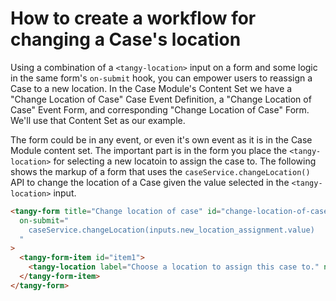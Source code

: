 # How to create a workflow for changing a Case's location
Using a combination of a `<tangy-location>` input on a form and some logic in the same form's `on-submit` hook, you can empower users to reassign a Case to a new location. In the Case Module's Content Set we have a "Change Location of Case" Case Event Definition, a "Change Location of Case" Event Form, and corresponding "Change Location of Case" Form. We'll use that Content Set as our example. 

The form could be in any event, or even it's own event as it is in the Case Module content set. The important part is in the form you place the `<tangy-location>` for selecting a new locatoin to assign the case to. The following shows the markup of a form that uses the `caseService.changeLocation()` API to change the location of a Case given the value selected in the `<tangy-location>` input.

```html
<tangy-form title="Change location of case" id="change-location-of-case"
  on-submit="
    caseService.changeLocation(inputs.new_location_assignment.value)
  "
>
  <tangy-form-item id="item1">
    <tangy-location label="Choose a location to assign this case to." name="new_location_assignment" required></tangy-location>
  </tangy-form-item>
</tangy-form>
```


